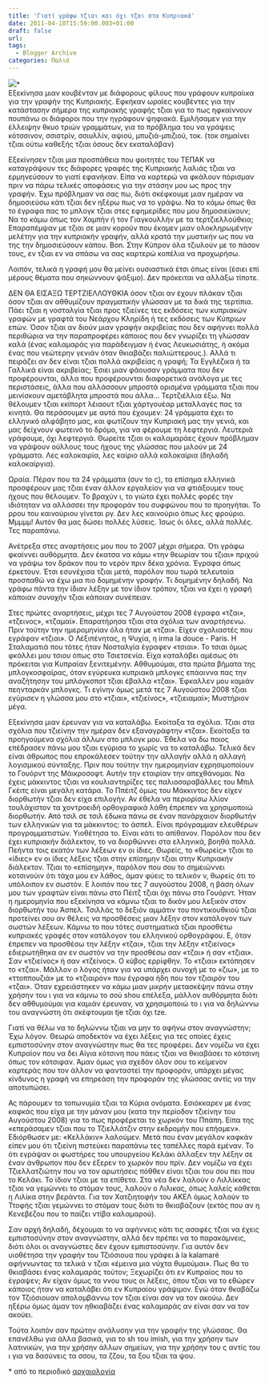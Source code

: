 ```yaml
---
title: 'Γιατί γράφω τζιαι και όχι τζαι στα Κυπριακά'
date: 2011-04-10T15:59:00.003+01:00
draft: false
url: 
tags:
  - Blogger Archive
categories: Παλιά
---
```


[![](https://blogger.googleusercontent.com/img/b/R29vZ2xl/AVvXsEhR2UxqRJiZy-kLaX1OY7Bo2QNlarS0T6fHmhMPI_2l3CZ_S1GMj6W99XVFbJnr4jW_Bmk5oQOmOZM0LbMGx9WrWuIaQbnc18_6HgpD0wKfn_46P6TrCXxXtLO0hXWDOB_LP-6zDyR6hxM/s320/%25CE%259A%25CF%2585%25CF%2580%25CF%2581%25CE%25B9%25CE%25B1%25CE%25BA%25CE%25AE+%25CE%25B3%25CF%2581%25CE%25B1%25CF%2586%25CE%25AE.jpg)](https://blogger.googleusercontent.com/img/b/R29vZ2xl/AVvXsEhR2UxqRJiZy-kLaX1OY7Bo2QNlarS0T6fHmhMPI_2l3CZ_S1GMj6W99XVFbJnr4jW_Bmk5oQOmOZM0LbMGx9WrWuIaQbnc18_6HgpD0wKfn_46P6TrCXxXtLO0hXWDOB_LP-6zDyR6hxM/s1600/%25CE%259A%25CF%2585%25CF%2580%25CF%2581%25CE%25B9%25CE%25B1%25CE%25BA%25CE%25AE+%25CE%25B3%25CF%2581%25CE%25B1%25CF%2586%25CE%25AE.jpg)\*  
Εξεκίνησα μιαν κουβένταν με διάφορους φίλους που γράφουν κυπραίικα για την γραφήν της Κυπριακής. Εφκήκαν ωραίες κουβέντες για την κατάστασην σήμερα της κυπριακής γραφής τζιαι για το πως ηφκαίννουν πουπάνω οι διάφοροι που την ηγράφουν ψηφιακά. Εμιλήσαμεν για την έλλειψην θκυο τριών γραμμάτων, για το πρόβλημα του να γράψεις κότσσινον, σσιστρίν, σσιυλλίν, αψιού, μπυζιά-μπιζιού, τοκ. (τοκ σημαίνει τζιαι ούτω καθεξής τζιαι όσους δεν εκαταλάβαν)  
  
Εξεκίνησεν τζιαι μια προσπάθεια που φοιτητές του ΤΕΠΑΚ να καταγράψουν τες διάφορες γραφές της Κυπριακής λαλιάς τζιαι να ερμηνεύσουν το γιατί εφανήκαν. Είπα να καρτερώ να φκάλουν πόρισμαν πριν να πάρω τελικές αποφάσεις για την στάσην μου ως προς την γραφήν. Έχω πρόβλημαν να σας πω, διότι σκέφκουμε μιαν ημέραν να δημοσιεύσω κάτι τζιαι δεν ηξέρω πως να το γράψω. Να το κάμω όπως θα το έγραφα πας το μπλογκ τζιαι στες εφημερίδες που μου δημοσιεύκουν; Να το κάμω όπως τον Χαμπήν ή τον Γιαγκουλλήν με τα τερτζιελλούθκια; Επαραπέμψαν με τζιαι σε μιαν κορούν που έκαμεν μιαν ολοκληρωμένην μελέτην για την κυπριακήν γραφήν, αλλά κρατά την μυστικήν ως που να της την δημοσιεύσουν κάπου. Bon. Στην Κύπρον όλα τζιυλούν με το πάσον τους, εν τζιαι εν να σπάσω να σας καρτερώ κοπέλια να προχωρήσω.  
  
Λοιπόν, τελικά η γραφή μου θα μείνει ουσιαστικά έτσι όπως είναι (έσιει επί μέρους θέματα που σηκώννουν ψάξιμο). Δεν πρόκειται να αλλάξω τίποτε.  
  
ΔΕΝ ΘΑ ΕΙΣΑΞΩ ΤΕΡΤΖΙΕΛΛΟΥΘΚΙΑ όσον τζιαι αν έχουν πλάκαν τζιαι όσον τζιαι αν αθθυμίζουν πραγματικήν γλώσσαν με τα δικά της τερτίπια. Πάει τζιαι η νοσταλγία τζιαι προς τζιείνες τες εκδόσεις των κυπριακών γραφών με γραφτά του Νεάρχου Κληρίδη ή τες εκδόσεις των Κύπριων επών. Όσον τζιαι αν διούν μιαν γραφήν ακριβείας που δεν αφήννει πολλά περιθώρια να την παραπροφέρει κάποιος που δεν γνωρίζει τη γλώσσαν καλά (ένας καλαμαράς για παράδειγμαν ή ένας Λευκωσιάτης, ή ακόμα ένας που νεώτερην γενιάν όταν θκιαβάζει παλιώττερους.). Αλλά τι πειράζει αν δεν είναι τζιαι πολλά ακριβείας η γραφή; Τα Εγγλέζικα ή τα Γαλλικά είναι ακριβείας; Έσιει μιαν φάουσαν γράμματα που δεν προφέρουνται, άλλα που προφέρουνται διαφορετικά ανάλογα με τες περιστάσεις, άλλα που αλλάσσουν μπροστά ορισμένα γράμματα τζιαι που μεινίσκουν αμετάβλητα μπροστά που άλλα... Τερτζιέλλια έξω. Να θέλουμεν τζιαι κκίπορτ λέιαουτ τζιαι χάρτγουέαρ μεταλλαγές πας τα κινητά. Θα περάσουμεν με αυτά που έχουμεν: 24 γράμματα έχει το ελληνικό αλφάβητο μας, και φωτίζουν την Κυπριακή μας την γενιά, και μας δείχνουν φωτεινό το δρόμο, για να φέρουμε τη λεφτεργιά. Λευτεριά γράφουμε, όχι λεφτεργιά. Θωρείτε τζιαι οι καλαμαράες έχουν πρόβλημαν να γράψουν ούλλους τους ήχους της γλώσσας που μιλούν με 24 γράμματα. Λες καλοκαιρία, λες καίριο αλλά καλοκαίρια (δηλαδή καλοκαίργια).  
  
Ωραία. Πέραν που τα 24 γράμματα (συν το ς), τα επίσημα ελληνικά προσφέρουν μας τζιαι έναν άλλον εργαλείον για να φτιάξουμεν τους ήχους που θέλουμεν. Το βραχύν ι, το γιώτα έχει πολλές φορές την ιδιότηταν να αλλάσσει την προφοράν του συφφώνου που το προηγήται. Το ρρου του καινούριου γίνεται ργ. Δεν λες καινούριο όπως λες φρούριο. Μμμμμ! Αυτόν θα μας δώσει πολλές λύσεις. Ίσως όι όλες, αλλά πολλές. Τες παραπάνω.  
  
Ανέτρεξα στες αναρτήσεις μου που το 2007 μέχρι σήμερα. Ότι γράφω φκαίννει αυθόρμητα. Δεν έκατσα να κάμω «την θεωρίαν του τζιαι» πριχού να γράψω τον δράκον που το νερόν πριν δέκα χρόνια. Έγραφα όπως έρκετουν. Έτσι εσυνέχισα τζιαι μετά, παρόλον που τωρά τελευταία προσπαθώ να έχω μια πιο δομημένην γραφήν. Τι δομημένην δηλαδή. Να γράφω πάντα την ίδιαν λέξην με τον ίδιον τρόπον, τζιαι να έχει η γραφή κάποιαν συνοχήν τζιαι κάποιαν συνέπειαν.  
  
Στες πρώτες αναρτήσεις, μέχρι τες 7 Αυγούστου 2008 έγραφα «τζαι», «τζεινος», «τζαμαί». Επαρατήρησα τζιαι στα σχόλια των αναρτήσενω. Πριν τούτην την ημερομηνίαν όλα ήταν με «τζαι». Είχεν σχολιαστές που εγράφαν «τζιαι». Ο Λέξιπένητας, η Ψυχία, η irma la douce - Paris. H Σταλαματιά που τότες ήταν Νοσταλγία έγραφεν «τσιαι». Το τσιαι όμως φκάλλει μου τσιου όπως στο Τσιετσενία. Είχα καταλάβει αμέσως ότι πρόκειται για Κυπραίαν ξενιτεμένην. Αθθυμούμαι, στα πρώτα βήματα της μπλογκοσφαίρας, όταν εγύρευκα κυπριακά μπλογκς επάαιννα πας την αναζήτησην του μπλόγκσποτ τζιαι έβαλλα «τζαι». Έφκαλλεν μου καμιάν πεηνταρκάν μπλογκς. Τι εγίνην όμως μετά τες 7 Αυγούστου 2008 τζιαι εγύρισεν η γλώσσα μου στο «τζιαι», «τζιείνος», «τζιειαμαί»; Μυστήριον μέγα.  
  
Εξεκίνησα μιαν έρευναν για να καταλάβω. Εκοίταξα τα σχόλια. Τζιαι στα σχόλια που τζιείνην την ημέραν δεν εξαναγράφτην «τζαι». Εκοίταξα τα προηγούμενα σχόλια άλλων στο μπλογκ μου. Έθελα να δω ποιος επέδρασεν πάνω μου τζιαι εγύρισα το χωρίς να το καταλάβω. Τελικά δεν είναι άθρωπος που επροκάλεσεν τούτην την αλλαγήν αλλά η αλλαγή λογισμικού σύνταξης. Πριν που τούτην την ημερομηνίαν εχρησιμοποίουν το Γουόρντ της Μάικροσοφτ. Αυτήν την εταιρίαν την απεχθάνομαι. Να έχεις μάκκιντος τζιαι να κουλιαντηρίζες τες παλιοσαραβάλλες του Μπιλ Γκέιτς είναι μεγάλη κατάρα. Το Ππέιτζ όμως του Μάκκιντος δεν είχεν διορθωτήν τζιαι δεν είχα επιλογήν. Αν έθελα να περιορίσω λλίον τουλάχιστον τα χοντροειδή ορθογραφικά λάθη έπρεπεν να χρησιμοποιώ διορθωτήν. Από τσιλ σε τσιλ έδωκα πάνω σε έναν πανάρχαιον διορθωτήν των ελληνικών για τα μάκκιντος: το άσπελ. Είναι πρόγραμμαν ελευθέρων προγραμματιστών. Υιοθέτησα το. Είναι κάτι το απίθανον. Παρόλον που δεν έχει κυπριακήν διάλεκτον, το να διορθώννει στα ελληνικά, βοηθά πολλά. Πεήντα τοις εκατόν των λέξεων εν οι ίδιες. Θωρείς, το «θωρείς» τζιαι το «ίδιες» εν οι ίδιες λέξεις τζιαι στην επίσημην τζιαι στην Κυπριακήν διάλεκτον. Τζιαι το «επίσημην», παρόλον που σου το σημειώννει κοτσινούιν ότι τάχα μου εν λάθος, άμαν φύεις το τελικόν ν, θωρείς ότι το υπόλοιπον εν σωστόν. Ε λοιπόν που τες 7 αυγούστου 2008, η βάση όλων μου των γραφτών είναι πάνω στο Πέιτζ τζιαι όχι πάνω στο Γουόρντ. Ήταν η ημερομηνία που εξεκίνησα να κάμνω τζιαι το δικόν μου λεξικόν στον διορθωτήν του Άσπελ. Τσιλλάς το δεξιόν αμμάτιν του ποντικουθκιού τζιαι προτείνει σου αν θέλεις να προσθέσεις μιαν λέξην στον κατάλογον των σωστών λέξεων. Κάμνω το που τότες συστηματικά τζιαι προσθέτω κυπριακές γραφές στον κατάλογον του ελληνικού ορθογράφου. Ε, όταν έπρεπεν να προσθέσω την λέξην «τζαι», τζιαι την λέξην «τζιείνος» εδιερωτήθηκα αν εν σωστόν να την προσθέσω σαν «τζαι» ή σαν «τζιαι». Σαν «τζιείνος» ή σαν «τζείνος». Ο κύβος ερρίφθην. Το «τζιαι» εκτόπησεν το «τζαι». Μάλλον ο λόγος ήταν για να υπάρχει συνοχή με το «ζιω», με το «ττοππουζιά» με το «τζιαιρόν» που έγραφα ήδη που τον τζιαιρόν του «τζαι». Όταν εχρειάστηκεν να κάμω μιαν μικρήν μετασκέψην πάνω στην χρήσην του ι για να κάμνω το σού shου επέλεξα, μάλλον αυθόρμητα διότι δεν αθθυμούμαι για καμιάν έρευναν, να χρησιμοποιώ το ι για να δηλώννω του αναγνώστη ότι σκέφτουμαι tje τζιαι όχι tze.  
  
Γιατί να θέλω να το δηλώννω τζιαι να μην το αφήνω στον αναγνώστην; Έχω λόγον. Θεωρώ αποδεκτόν να έχει λέξεις για τες οποίες έχεις εμπιστοσύνην στον αναγνώστην πως θα τες προφέρει. Δεν νομίζω να έχει Κυπραίον που να δει Αίγια κότσινη που πάεις τζιαι να θκιαβάσει το κότσινη όπως τον κότσιφαν. Άμαν όμως για σχεδόν όλον σου το κείμενον καρτεράς που τον άλλον να φανταστεί την προφοράν, υπάρχει μέγας κίνδυνος η γραφή να επηρεάση την προφοράν της γλώσσας αντίς να την αποτυπώσει.  
  
Ας πάρουμεν τα τοπωνυμία τζιαι τα Κύρια ονόματα. Εσιόκκαρεν με ένας καφκάς που είχα με την μάναν μου (κατα την περίοδον τζιείνην του Αυγούστου 2008) για το πως προφέρεται το χωρκόν του Ππάπη. Είπα της «επεράσαμεν τζιαι που το Τζιελλάτζιν στην εκδρομήν που επήαμεν». Εδιόρθωσεν με: «Κελλάκιν» λαλούμεν. Μετά που έναν μεγάλον καφκάν είπεν μου ότι τζιείνη πιστεύκει παραπάνω τες ταπέλλες παρά εμέναν. Το ότι εγράψαν οι φωστήρες του υπουργείου Κελάκι άλλαξεν την λέξην σε έναν άνθρωπον που δεν έξερεν το χωρκόν που πρίν. Δεν νομίζω να έχει Τζιελλατζιώτην που να τον αρωτήσεις πόθθεν είναι τζιαι του σου πει που το Κελάκι. Το ίδιον τζιαι με τα επίθετα. Στα νέα δεν λαλούν ο Λιλλίκκας τζιαι να γεμώννει το στόμαν τους, λαλούν ο Λιλικας, όπως λαλείς κάθεται η Λιλίκα στην βεράντα. Για τον Χατζιητοφήν του ΑΚΕΛ όμως λαλούν το Ττοφής τζιαι γεμώννει το στόμαν τους διότι το θκιαβάζουν (εκτός που αν η Κενεβέζου που το παίζει ντίβα καλαμαρού).  
  
Σαν αρχή δηλαδή, δέχουμαι το να αφήννεις κάτι τις ασαφές τζιαι να έχεις εμπιστοσύνην στον αναγνώστην, αλλά δεν πρέπει να το παρακάμνεις, διότι όλοι οι αναγνώστες δεν έχουν εμπιστοσύνην. Για αυτόν δεν υιοθέτησα την γραφήν του Τζιόσιουα που γράφει à la kalamaré αφήννωντας τα τελικά ν τζιαι «έμεινα μια νύχτα θυμούμαι». Πως θα το θκιαβάσει ένας καλαμαράς τούτον; Ξεχωρίζει ότι εν Κυπραίος που το έγραψεν; Αν είχαν όμως τα ννου τους οι λέξεις, όπου τζιαι να το εθώρεν κάποιος ήταν να καταλάβει ότι εν Κυπραίου γράψιμον. Εγώ όταν θκαβάζω τον Τζιόσιουαν απολαμβάννω τον τζιαι είναι σαν να τον ακούω. Δεν ηξέρω όμως άμαν τον ηθκιαβάζει ένας καλαμαράς αν είναι σαν να τον ακούει.  
  
Τούτα λοιπόν σαν πρώτην ανάλυσην για την γραφήν της γλώσσας. Θα επανέλθω για άλλα βασικά, για το sh του imish, για την χρήσην των λατινικών, για την χρήσην άλλων σημείων, για την χρήσην του ς αντίς του ι για να δασύνεις τα σσου, τα ζζου, τα ξου τζιαι τα ψου.  
  
\* από το περιοδικό [αρχαιολογία](http://www.arxaiologia.gr/site/content.php?artid=4387)
